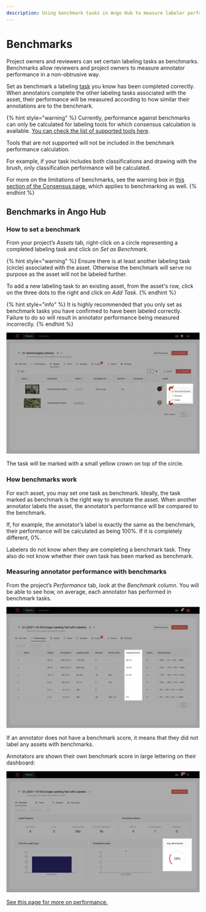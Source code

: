 ```yaml
---
description: Using benchmark tasks in Ango Hub to measure labeler performance
---
```


# Benchmarks

Project owners and reviewers can set certain labeling tasks as benchmarks. Benchmarks allow reviewers and project owners to measure annotator performance in a non-obtrusive way.

Set as benchmark a labeling [task](tasks.md) you know has been completed correctly. When annotators complete the other labeling tasks associated with the asset, their performance will be measured according to how similar their annotations are to the benchmark.

{% hint style="warning" %}
Currently, performance against benchmarks can only be calculated for labeling tools for which consensus calculation is available. [You can check the list of supported tools here](consensus.md#labeling-tools-for-which-consensus-is-available).

Tools that are not supported will not be included in the benchmark performance calculation.

For example, if your task includes both classifications and drawing with the brush, only classification performance will be calculated.

For more on the limitations of benchmarks, see the warning box in [this section of the Consensus page](consensus.md#labeling-tools-for-which-consensus-is-available), which applies to benchmarking as well.
{% endhint %}

## Benchmarks in Ango Hub <a href="#how-to-set-a-benchmark" id="how-to-set-a-benchmark"></a>

### How to set a benchmark <a href="#how-to-set-a-benchmark" id="how-to-set-a-benchmark"></a>

From your project’s _Assets_ tab, right-click on a circle representing a completed labeling task and click on _Set as Benchmark_.

{% hint style="warning" %}
Ensure there is at least another labeling task (circle) associated with the asset. Otherwise the benchmark will serve no purpose as the asset will not be labeled further.

To add a new labeling task to an existing asset, from the asset's row, click on the three dots to the right and click on _Add Task_.
{% endhint %}

{% hint style="info" %}
It is highly recommended that you only set as benchmark tasks you have confirmed to have been labeled correctly. Failure to do so will result in annotator performance being measured incorrectly.
{% endhint %}

![](<../.gitbook/assets/Screen Shot 2021-12-17 at 15.08.00.png>)

The task will be marked with a small yellow crown on top of the circle.

### How benchmarks work <a href="#how-benchmarks-work" id="how-benchmarks-work"></a>

For each asset, you may set one task as benchmark. Ideally, the task marked as benchmark is the right way to annotate the asset. When another annotator labels the asset, the annotator’s performance will be compared to the benchmark.

If, for example, the annotator’s label is exactly the same as the benchmark, their performance will be calculated as being 100%. If it is completely different, 0%.

Labelers do not know when they are completing a benchmark task. They also do not know whether their own task has been marked as benchmark.

### Measuring annotator performance with benchmarks <a href="#measuring-annotator-performance-with-benchmarks" id="measuring-annotator-performance-with-benchmarks"></a>

From the project’s _Performance_ tab, look at the _Benchmark_ column. You will be able to see how, on average, each annotator has performed in benchmark tasks.

![](<../.gitbook/assets/Screen Shot 2021-12-17 at 15.10.52.png>)

If an annotator does not have a benchmark score, it means that they did not label any assets with benchmarks.

Annotators are shown their own benchmark score in large lettering on their dashboard:

![](<../.gitbook/assets/Screen Shot 2021-12-17 at 15.17.10.png>)

[See this page for more on performance.](labeler-performance.md)
